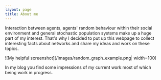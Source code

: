```yaml
---
layout: page
title: About me 
---
```


Interaction between agents, agents' random behaviour within their social environment and general stochastic population systems make up a huge part of my interest. 
That's why I decided to put up this webpage to collect interesting facts about networks and share my ideas and work on these topics. 

![My helpful screenshot](/images/random_graph_example.png| width=100)

In my blog you find some impressions of my current work most of which being work in progress.
